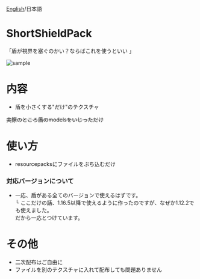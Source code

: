 [English](https://github.com/Kvr4ge/ShortShieldPack/blob/main/README.md)/日本語

# ShortShieldPack
「盾が視界を塞ぐのかい？ならばこれを使うといい  」

![sample](https://user-images.githubusercontent.com/124531500/216846879-65318f5e-9f97-4906-8347-83c10435ad74.png)

# 内容
- 盾を小さくする"だけ"のテクスチャ
       
~~実際のところ盾のmodelsをいじっただけ~~

# 使い方
- resourcepacksにファイルをぶち込むだけ

### 対応バージョンについて
- 一応、盾がある全てのバージョンで使えるはずです。    
└ ここだけの話、1.16.5以降で使えるように作ったのですが、なぜか1.12.2でも使えました。     
  だから一応とつけています。

# その他
- 二次配布はご自由に
- ファイルを別のテクスチャに入れて配布しても問題ありません
